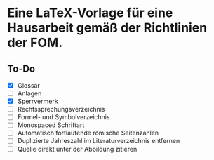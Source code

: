 # Eine LaTeX-Vorlage für eine Hausarbeit gemäß der Richtlinien der FOM.
## To-Do
- [x] Glossar
- [ ] Anlagen
- [x] Sperrvermerk
- [ ] Rechtssprechungsverzeichnis
- [ ] Formel- und Symbolverzeichnis
- [ ] Monospaced Schriftart
- [ ] Automatisch fortlaufende römische Seitenzahlen
- [ ] Duplizierte Jahreszahl im Literaturverzeichnis entfernen
- [ ] Quelle direkt unter der Abbildung zitieren

